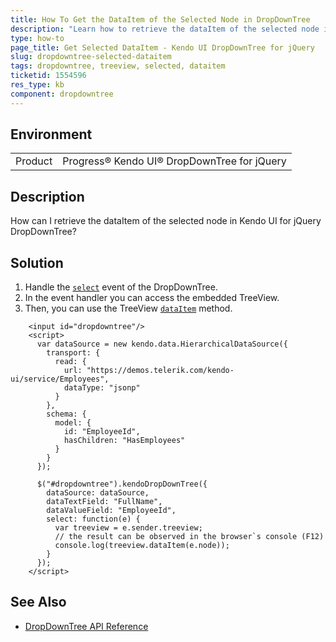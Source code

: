 ```yaml
---
title: How To Get the DataItem of the Selected Node in DropDownTree
description: "Learn how to retrieve the dataItem of the selected node in Kendo UI DropDownTree."
type: how-to
page_title: Get Selected DataItem - Kendo UI DropDownTree for jQuery
slug: dropdowntree-selected-dataitem
tags: dropdowntree, treeview, selected, dataitem
ticketid: 1554596
res_type: kb
component: dropdowntree
---
```


## Environment

<table>
 <tr>
  <td>Product</td>
  <td>Progress® Kendo UI® DropDownTree for jQuery</td>
 </tr>
</table>

## Description

How can I retrieve the dataItem of the selected node in Kendo UI for jQuery DropDownTree?

## Solution

1. Handle the [`select`](/api/javascript/ui/dropdowntree/events/select) event of the DropDownTree.
1. In the event handler you can access the embedded TreeView.
1. Then, you can use the TreeView [`dataItem`](/api/javascript/ui/treeview/methods/dataitem) method.

```dojo
    <input id="dropdowntree"/>
    <script>
      var dataSource = new kendo.data.HierarchicalDataSource({
        transport: {
          read: {
            url: "https://demos.telerik.com/kendo-ui/service/Employees",
            dataType: "jsonp"
          }
        },
        schema: {
          model: {
            id: "EmployeeId",
            hasChildren: "HasEmployees"
          }
        }
      });

      $("#dropdowntree").kendoDropDownTree({
        dataSource: dataSource,
        dataTextField: "FullName",
        dataValueField: "EmployeeId",
        select: function(e) {
          var treeview = e.sender.treeview;
          // the result can be observed in the browser`s console (F12)
          console.log(treeview.dataItem(e.node));
        }
      });
    </script>
```

## See Also

* [DropDownTree API Reference](/api/javascript/ui/dropdowntree)
